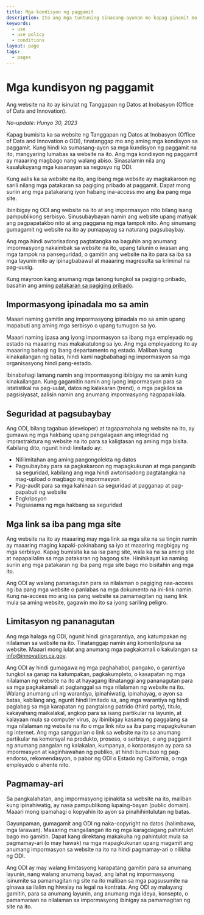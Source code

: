 ```yaml
---
title: Mga kondisyon ng paggamit
description: Ito ang mga tuntuning sinasang-ayunan mo kapag ginamit mo ang website na ito. Kabilang dito ang impormasyong ginagawa at hindi namin kinokolekta.
keywords:
  - use
  - use policy
  - conditions
layout: page
tags:
  - pages
---
```

# Mga kundisyon ng paggamit

Ang website na ito ay isinulat ng Tanggapan ng Datos at Inobasyon (Office of Data and Innovation).

*Na-update: Hunyo 30, 2023*

Kapag bumisita ka sa website ng Tanggapan ng Datos at Inobasyon (Office of Data and Innovation o ODI), tinatanggap mo ang aming mga kondisyon sa paggamit. Kung hindi ka sumasang-ayon sa mga kundisyon ng paggamit na ito, mangyaring lumabas sa website na ito. Ang mga kondisyon ng paggamit ay maaaring magbago nang walang abiso. Sinasalamin nila ang kasalukuyang mga kasanayan sa negosyo ng ODI.

Kung aalis ka sa website na ito, ang ibang mga website ay magkakaroon ng sarili nilang mga patakaran sa pagiging pribado at paggamit. Dapat mong suriin ang mga patakarang iyon habang ina-access mo ang iba pang mga site.

Ibinibigay ng ODI ang website na ito at ang impormasyon nito bilang isang pampublikong serbisyo. Sinusubaybayan namin ang website upang matiyak ang pagpapatakbo nito at ang paggana ng mga tampok nito. Ang sinumang gumagamit ng website na ito ay pumapayag sa naturang pagsubaybay.

Ang mga hindi awtorisadong pagtatangka na baguhin ang anumang impormasyong nakaimbak sa website na ito, upang talunin o iwasan ang mga tampok na panseguridad, o gamitin ang website na ito para sa iba sa mga layunin nito ay ipinagbabawal at maaaring magresulta sa kriminal na pag-uusig.

Kung mayroon kang anumang mga tanong tungkol sa pagiging pribado, basahin ang aming [patakaran sa pagiging pribado](/privacy).

## Impormasyong ipinadala mo sa amin

Maaari naming gamitin ang impormasyong ipinadala mo sa amin upang mapabuti ang aming mga serbisyo o upang tumugon sa iyo.

Maaari naming ipasa ang iyong impormasyon sa ibang mga empleyado ng estado na maaaring mas makakatulong sa iyo. Ang mga empleyadong ito ay maaaring bahagi ng ibang departamento ng estado. Maliban kung kinakailangan ng batas, hindi kami nagbabahagi ng impormasyon sa mga organisasyong hindi pang-estado.

Ibinabahagi lamang namin ang impormasyong ibibigay mo sa amin kung kinakailangan. Kung gagamitin namin ang iyong impormasyon para sa istatistikal na pag-uulat, datos ng kalakaran (trend), o mga pagkilos sa pagsisiyasat, aalisin namin ang anumang impormasyong nagpapakilala.

## Seguridad at pagsubaybay

Ang ODI, bilang tagabuo (developer) at tagapamahala ng website na ito, ay gumawa ng mga hakbang upang pangalagaan ang integridad ng imprastraktura ng website na ito para sa kaligtasan ng aming mga bisita. Kabilang dito, ngunit hindi limitado ay:

* Nililimitahan ang aming pangongolekta ng datos
* Pagsubaybay para sa pagkakaroon ng mapagkukunan at mga panganib sa seguridad, kabilang ang mga hindi awtorisadong pagtatangka na mag-upload o magbago ng impormasyon
* Pag-audit para sa mga kahinaan sa seguridad at pagganap at pag-papabuti ng website
* Engkripsyon
* Pagsasama ng mga hakbang sa seguridad

## Mga link sa iba pang mga site

Ang website na ito ay maaaring may mga link sa mga site na sa tingin namin ay maaaring maging kapaki-pakinabang sa iyo at maaaring magbigay ng mga serbisyo. Kapag bumisita ka sa isa pang site, wala ka na sa aming site at napapailalim sa mga patakaran ng bagong site. Hinihikayat ka naming suriin ang mga patakaran ng iba pang mga site bago mo bisitahin ang mga ito.

Ang ODI ay walang pananagutan para sa nilalaman o pagiging naa-access ng iba pang mga website o panlabas na mga dokumento na ini-link namin. Kung na-access mo ang isa pang website sa pamamagitan ng isang link mula sa aming website, gagawin mo ito sa iyong sariling peligro.

## Limitasyon ng pananagutan

Ang mga halaga ng ODI, ngunit hindi ginagarantiya, ang katumpakan ng nilalaman sa website na ito. Tinatanggap namin ang komento/puna sa website. Maaari mong iulat ang anumang mga pagkakamali o kakulangan sa [info@innovation.ca.gov](mailto:info@innovation.ca.gov).

Ang ODI ay hindi gumagawa ng mga paghahabol, pangako, o garantiya tungkol sa ganap na katumpakan, pagkakumpleto, o kasapatan ng mga nilalaman ng website na ito at hayagang itinatanggi ang pananagutan para sa mga pagkakamali at pagtanggal sa mga nilalaman ng website na ito. Walang anumang uri ng warantiya, ipinahiwatig, ipinahayag, o ayon sa batas, kabilang ang, ngunit hindi limitado sa, ang mga warantiya ng hindi paglabag sa mga karapatan ng pangtalong patrido (third party), titulo, kakayahang maikalakal, angkop para sa isang partikular na layunin, at kalayaan mula sa computer virus, ay ibinibigay kasama ng paggalang sa mga nilalaman ng website na ito o mga link nito sa iba pang mapagkukunan ng internet. Ang mga sanggunian o link sa website na ito sa anumang partikular na komersyal na produkto, proseso, o serbisyo, o ang paggamit ng anumang pangalan ng kalakalan, kumpanya, o korporasyon ay para sa impormasyon at kaginhawahan ng publiko, at hindi bumubuo ng pag-endorso, rekomendasyon, o pabor ng ODI o Estado ng California, o mga empleyado o ahente nito.

## Pagmamay-ari

Sa pangkalahatan, ang impormasyong ipinakita sa website na ito, maliban kung ipinahiwatig, ay nasa pampublikong lupaing-bayan (public domain). Maaari mong ipamahagi o kopyahin ito ayon sa pinahihintulutan ng batas.

Gayunpaman, gumagamit ang ODI ng naka-copyright na datos (halimbawa, mga larawan). Maaaring mangailangan ito ng mga karagdagang pahintulot bago mo gamitin. Dapat kang direktang makakuha ng pahintulot mula sa pagmamay-ari (o may hawak) na mga mapagkukunan upang magamit ang anumang impormasyon sa website na ito na hindi pagmamay-ari o nilikha ng ODI.

Ang ODI ay may walang limitasyong karapatang gamitin para sa anumang layunin, nang walang anumang bayad, ang lahat ng impormasyong isinumite sa pamamagitan ng site na ito maliban sa mga pagsusumite na ginawa sa ilalim ng hiwalay na legal na kontrata. Ang ODI ay malayang gamitin, para sa anumang layunin, ang anumang mga ideya, konsepto, o pamamaraan na nilalaman sa impormasyong ibinigay sa pamamagitan ng site na ito.
